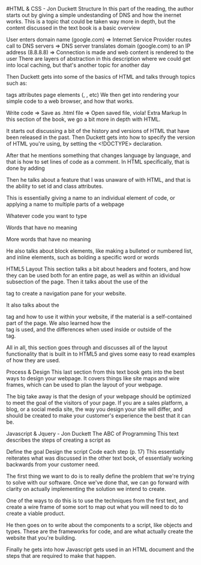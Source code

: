 #HTML & CSS - Jon Duckett 
Structure
In this part of the reading, the author starts out by giving a simple undestanding of DNS and how the inernet works. This is a topic that could be taken way more in depth, but the content discussed in the text book is a basic overview

User enters domain name (google.com) => Internet Service Provider routes call to DNS servers => DNS server translates domain (google.com) to an IP address (8.8.8.8) => Connection is made and web content is rendered to the user
There are layers of abstraction in this description where we could get into local caching, but that's another topic for another day

Then Duckett gets into some of the basics of HTML and talks through topics such as:

tags
attributes
page elements (, , etc)
We then get into rendering your simple code to a web browser, and how that works.

Write code => Save as .html file => Open saved file, viola!
Extra Markup
In this section of the book, we go a bit more in depth with HTML.

It starts out discussing a bit of the history and versions of HTML that have been released in the past. Then Duckett gets into how to specify the version of HTML you're using, by setting the <!DOCTYPE> declaration.

After that he mentions something that changes language by language, and that is how to set lines of code as a comment. In HTML specifically, that is done by adding

<!-- -->
Then he talks about a feature that I was unaware of with HTML, and that is the ability to set id and class attributes.

This is essentially giving a name to an individual element of code, or applying a name to multiple parts of a webpage

<p id="watermelon"> Whatever code you want to type </p>
<p class="superfluous"> Words that have no meaning </p>
<p class="superfluous"> More words that have no meaning </p>
He also talks about block elements, like making a bulleted or numbered list, and inline elements, such as bolding a specific word or words

HTML5 Layout
This section talks a bit about headers and footers, and how they can be used both for an entire page, as well as within an idividual subsection of the page. Then it talks about the use of the <nav> tag to create a navigation pane for your website.

It also talks about the <article> tag and how to use it within your website, if the material is a self-contained part of the page. We also learned how the <aside> tag is used, and the differences when used inside or outside of the <article> tag.

All in all, this section goes through and discusses all of the layout functionality that is built in to HTML5 and gives some easy to read examples of how they are used.

Process & Design
This last section from this text book gets into the best ways to design your webpage. It covers things like site maps and wire frames, which can be used to plan the layout of your webpage.

The big take away is that the design of your webpage should be optimized to meet the goal of the visitors of your page. If you are a sales platform, a blog, or a social media site, the way you design your site will differ, and should be created to make your customer's experience the best that it can be.

Javascript & Jquery - Jon Duckett
The ABC of Programming
This text describes the steps of creating a script as

Define the goal
Design the script
Code each step (p. 17)
This essentially reiterates what was discussed in the other text book, of essentially working backwards from your customer need.

The first thing we want to do is to really define the problem that we're trying to solve with our software. Once we've done that, we can go forward with clarity on actually implementing the solution we intend to create.

One of the ways to do this is to use the techniques from the first text, and create a wire frame of some sort to map out what you will need to do to create a viable product.

He then goes on to write about the components to a script, like objects and types. These are the frameworks for code, and are what actually create the website that you're building.

Finally he gets into how Javascript gets used in an HTML document and the steps that are required to make that happen.
